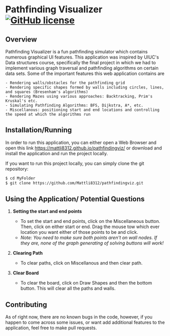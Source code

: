 # Pathfinding Visualizer [![GitHub license](https://img.shields.io/badge/license-MIT-blue.svg)](https://github.com/Mattli8312/pathfindingviz/blob/master/LICENSE)

## Overview

Pathfinding Visualizer is a fun pathfinding simulator which contains numerous graphical UI features. This application was inspired by UIUC's Data structures course, specifically the final project in which we had to implement various graph traversal and pathfinding algorithms on certain data sets. Some of the important features this web application contains are

    - Rendering walls/obstacles for the pathfinding grid
    - Rendering specific shapes formed by walls including circles, lines, and squares (Bresenham's algorithms)
    - Rendering Mazes using various approaches: Backtracking, Prim's Kruskal's etc.
    - Simulating Pathfinding Algorithms: BFS, Dijkstra, A*, etc.
    - Miscellanous: positioning start and end locations and controlling the speed at which the algorithms run

## Installation/Running 

In order to run this application, you can either open a Web Browser and open this link https://mattli8312.github.io/pathfindingviz/ or 
download and install the application and run the project locally.

If you want to run this project locally, you can simply clone the git repository:

```bash
$ cd MyFolder
$ git clone https://github.com/Mattli8312/pathfindingviz.git 
```

## Using the Application/ Potential Questions

1. **Setting the start and end points**
    - To set the start and end points, click on the Miscellaneous button. Then, click on either start or end. Drag the mouse
    tow which ever location you want either of those points to be and click.
    - *Note: You need to make sure both points aren't on wall nodes. If they are, none of the graph generating of solving buttons will work!*
2. **Clearing Path**
    - To clear paths, click on Miscellanous and then clear path.

3. **Clear Board**
    - To clear the board, click on Draw Shapes and then the bottom button. This will clear all the paths and walls.

## Contributing

As of right now, there are no known bugs in the code, however, if you happen to come across some issues, or want add additional features
to the application, feel free to make pull requests.
